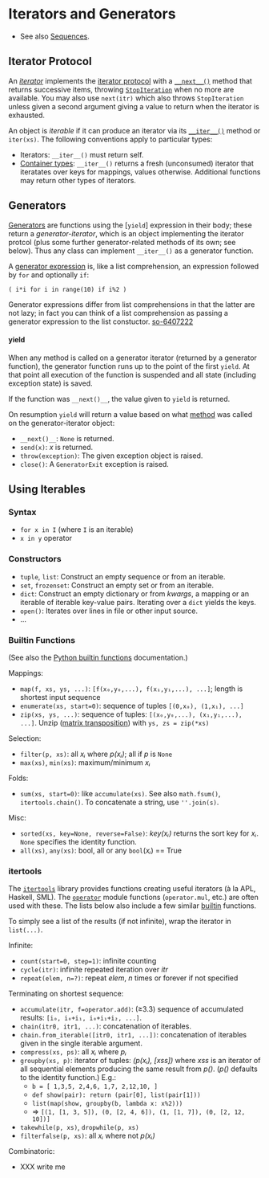 Iterators and Generators
========================

* See also [Sequences](sequence.md).

Iterator Protocol
-----------------

An _[iterator]_ implements the [iterator protocol] with a
[`__next__()`] method that returns successive items, throwing
[`StopIteration`] when no more are available. You may also use
`next(itr)` which also throws `StopIteration` unless given a second
argument giving a value to return when the iterator is exhausted.

An object is _iterable_ if it can produce an iterator via its
[`__iter__()`] method or `iter(xs)`. The following conventions apply
to particular types:

* Iterators: `__iter__()` must return self.
* [Container types]: `__iter__()` returns a fresh (unconsumed) iterator
  that iteratates over keys for mappings, values otherwise. Additional
  functions may return other types of iterators.


Generators
----------

[Generators] are functions using the [`yield`] expression in their
body; these return a _generator-iterator_, which is an object
implementing the iterator protcol (plus some further generator-related
methods of its own; see below). Thus any class can implement
`__iter__()` as a generator function.

A [generator expression] is, like a list comprehension, an expression
followed by `for` and optionally `if`:

    ( i*i for i in range(10) if i%2 )

Generator expressions differ from list comprehensions in that the latter
are not lazy; in fact you can think of a list comprehension as passing
a generator expression to the list constuctor. [so-6407222]

#### yield

When any method is called on a generator iterator (returned by a
generator function), the generator function runs up to the point of
the first `yield`. At that point all execution of the function is
suspended and all state (including exception state) is saved.

If the function was `__next()__`, the value given to `yield` is
returned.

On resumption `yield` will return a value based on what
[method][gi-methods] was called on the generator-iterator object:

* `__next()__`: `None` is returned.
* `send(x)`: _x_ is returned.
* `throw(exception)`: The given exception object is raised.
* `close()`: A `GeneratorExit` exception is raised.

[gi-methods]: https://docs.python.org/3/reference/expressions.html#generator-iterator-methods


Using Iterables
---------------

### Syntax

* `for x in I` (where `I` is an iterable)
* `x in y` operator

### Constructors

* `tuple`, `list`: Construct an empty sequence or from an iterable.
* `set`, `frozenset`: Construct an empty set or from an iterable.
* `dict`: Construct an empty dictionary or from _kwargs_, a mapping or
  an iterable of iterable key-value pairs. Iterating over a `dict`
  yields the keys.
* `open()`: Iterates over lines in file or other input source.
* ...

### Builtin Functions

(See also the [Python builtin functions][builtin] documentation.)

Mappings:
* `map(f, xs, ys, ...)`: `[f(x₀,y₀,...), f(x₁,y₁,...), ...]`;
  length is shortest input sequence
* `enumerate(xs, start=0)`: sequence of tuples `[(0,x₀), (1,x₁), ...]`
* `zip(xs, ys, ...)`: sequence of tuples: `[(x₀,y₀,...), (x₁,y₁,...), ...]`.
  Unzip ([matrix transposition]) with `ys, zs = zip(*xs)`

Selection:
* `filter(p, xs)`: all _xᵢ_ where _p(xᵢ)_; all if _p_ is `None`
* `max(xs)`, `min(xs)`: maximum/minimum _xᵢ_

Folds:
* `sum(xs, start=0)`: like `accumulate(xs)`. See also `math.fsum()`,
  `itertools.chain()`. To concatenate a string, use `''.join(s)`.

Misc:
* `sorted(xs, key=None, reverse=False)`:
  _key(xᵢ)_ returns the sort key for _xᵢ_.
  `None` specifies the identity function.
* `all(xs)`, `any(xs)`: bool, all or any `bool`(_xᵢ_) == True

### itertools

The [`itertools`] library provides functions creating useful iterators
(à la APL, Haskell, SML). The [`operator`] module functions
(`operator.mul`, etc.) are often used with these. The lists below also
include a few similar [builtin] functions.

To simply see a list of the results (if not infinite), wrap the
iterator in `list(...)`.

Infinite:
* `count(start=0, step=1)`: infinite counting
* `cycle(itr)`: infinite repeated iteration over _itr_
* `repeat(elem, n=?)`: repeat _elem_, _n_ times or forever if not specified

Terminating on shortest sequence:
* `accumulate(itr, f=operator.add)`: (≥3.3) sequence of accumulated
  results: `[i₀, i₀+i₁, i₀+i₁+i₂, ...]`.
* `chain(itr0, itr1, ...)`: concatenation of iterables.
* `chain.from_iterable([itr0, itr1, ...])`: concatenation of iterables
  given in the single iterable argument.
* `compress(xs, ps)`: all _xᵢ_ where _pᵢ_
* `groupby(xs, p)`: iterator of tuples: _(p(xᵢ), [xss])_ where _xss_
  is an iterator of all sequential elements producing the same result
  from _p()_. (_p()_ defaults to the identity function.) E.g.:
  - `b = [ 1,3,5, 2,4,6, 1,7, 2,12,10, ]`
  - `def show(pair): return (pair[0], list(pair[1]))`
  - `list(map(show, groupby(b, lambda x: x%2)))`
  - ⇒ `[(1, [1, 3, 5]), (0, [2, 4, 6]), (1, [1, 7]), (0, [2, 12, 10])]`
* `takewhile(p, xs)`, `dropwhile(p, xs)`
* `filterfalse(p, xs)`: all _xᵢ_ where not _p(xᵢ)_

Combinatoric:
* XXX write me


[`StopIteration`]: https://docs.python.org/3/library/exceptions.html#StopIteration
[`__iter__()`]: https://docs.python.org/3/reference/datamodel.html#object.__iter__
[`__next__()`]: https://docs.python.org/3/library/stdtypes.html#iterator.__next__
[`itertools`]: https://docs.python.org/3/library/itertools.html
[`operator`]: https://docs.python.org/3/library/operator.html#module-operator
[builtin]: https://docs.python.org/3/library/functions.html
[container types]: https://docs.python.org/3/reference/datamodel.html#emulating-container-types
[generator expression]: https://docs.python.org/3/glossary.html#term-generator-expression
[generators]: https://docs.python.org/3/glossary.html#term-generator
[iterator protocol]: https://docs.python.org/3/library/stdtypes.html#typeiter
[iterator]: https://docs.python.org/3/glossary.html#term-iterator
[matrix transposition]: https://en.wikipedia.org/wiki/Transpose
[so-6407222]: https://stackoverflow.com/a/6407222/107294
